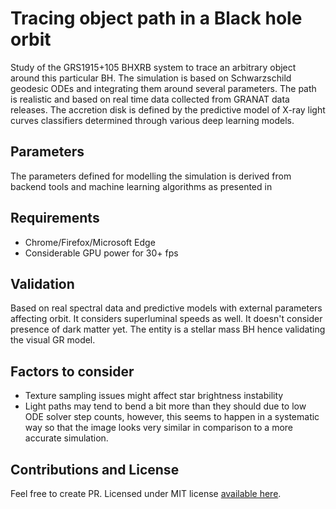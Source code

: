 # Tracing object path in a Black hole orbit
Study of the GRS1915+105 BHXRB system to trace an arbitrary object around this particular BH. The simulation is based on Schwarzschild geodesic ODEs and integrating them around several parameters. The path is realistic and based on real time data collected from GRANAT data releases. The accretion disk is defined by the predictive model of X-ray light curves classifiers determined through various deep learning models. 

## Parameters
The parameters defined for modelling the simulation is derived from backend tools and machine learning algorithms as presented in 

## Requirements
* Chrome/Firefox/Microsoft Edge
* Considerable GPU power for 30+ fps

## Validation
Based on real spectral data and predictive models with external parameters affecting orbit. It considers superluminal speeds as well. It doesn't consider presence of dark matter yet. The entity is a stellar mass BH hence validating the visual GR model. 

## Factors to consider
* Texture sampling issues might affect star brightness instability
* Light paths may tend to bend a bit more than they should due to low ODE solver step counts, however, this seems to happen in a systematic way so that the image looks very similar in comparison to a more accurate simulation.

## Contributions and License
Feel free to create PR. Licensed under MIT license [available here](https://github.com/axr6077/ParticleTrajectory/blob/master/LICENSE). 
